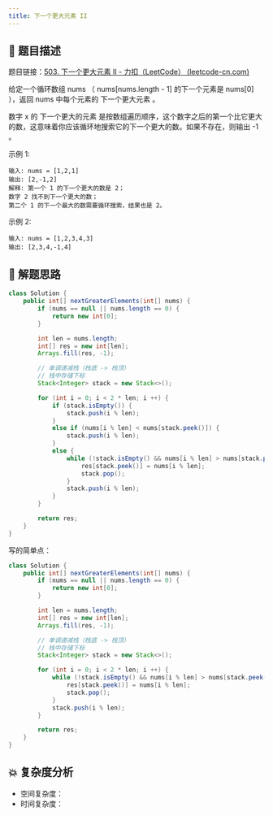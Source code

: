 ```yaml
---
title: 下一个更大元素 II
---
```


## 📃 题目描述

题目链接：[503. 下一个更大元素 II - 力扣（LeetCode） (leetcode-cn.com)](https://leetcode-cn.com/problems/next-greater-element-ii/)

给定一个循环数组 nums （ nums[nums.length - 1] 的下一个元素是 nums[0] ），返回 nums 中每个元素的 下一个更大元素 。

数字 x 的 下一个更大的元素 是按数组遍历顺序，这个数字之后的第一个比它更大的数，这意味着你应该循环地搜索它的下一个更大的数。如果不存在，则输出 -1 。

示例 1:

```
输入: nums = [1,2,1]
输出: [2,-1,2]
解释: 第一个 1 的下一个更大的数是 2；
数字 2 找不到下一个更大的数； 
第二个 1 的下一个最大的数需要循环搜索，结果也是 2。
```

示例 2:

```
输入: nums = [1,2,3,4,3]
输出: [2,3,4,-1,4]
```

## 🔔 解题思路


```java
class Solution {
    public int[] nextGreaterElements(int[] nums) {
        if (nums == null || nums.length == 0) {
            return new int[0];
        }

        int len = nums.length;
        int[] res = new int[len];
        Arrays.fill(res, -1);

        // 单调递减栈（栈底 -> 栈顶）
        // 栈中存储下标
        Stack<Integer> stack = new Stack<>();

        for (int i = 0; i < 2 * len; i ++) {
            if (stack.isEmpty()) {
                stack.push(i % len);
            }
            else if (nums[i % len] < nums[stack.peek()]) {
                stack.push(i % len);
            }
            else {
                while (!stack.isEmpty() && nums[i % len] > nums[stack.peek()]) {
                    res[stack.peek()] = nums[i % len];
                    stack.pop();
                }
                stack.push(i % len);
            }
        }

        return res;
    }
}
```

写的简单点：

```java
class Solution {
    public int[] nextGreaterElements(int[] nums) {
        if (nums == null || nums.length == 0) {
            return new int[0];
        }

        int len = nums.length;
        int[] res = new int[len];
        Arrays.fill(res, -1);

        // 单调递减栈（栈底 -> 栈顶）
        // 栈中存储下标
        Stack<Integer> stack = new Stack<>();

        for (int i = 0; i < 2 * len; i ++) {
            while (!stack.isEmpty() && nums[i % len] > nums[stack.peek()]) {
                res[stack.peek()] = nums[i % len];
                stack.pop();
            }
            stack.push(i % len);
        }

        return res;
    }
}
```

## 💥 复杂度分析

- 空间复杂度：
- 时间复杂度：

